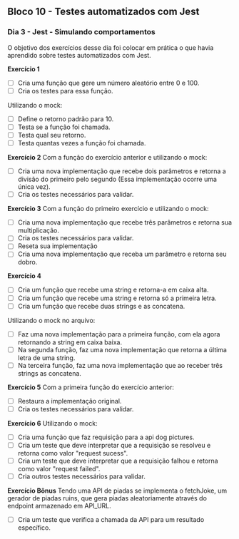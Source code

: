 ## Bloco 10 - Testes automatizados com Jest
### Dia 3 - Jest - Simulando comportamentos

O objetivo dos exercícios desse dia foi colocar em prática o que havia aprendido sobre testes automatizados com Jest.

**Exercício 1**
- [ ] Cria uma função que gere um número aleatório entre 0 e 100.
- [ ] Cria os testes para essa função. 

Utilizando o mock:
- [ ] Define o retorno padrão para 10. 
- [ ] Testa se a função foi chamada.
- [ ] Testa qual seu retorno.
- [ ] Testa quantas vezes a função foi chamada.

**Exercício 2**
Com a função do exercício anterior e utilizando o mock:
- [ ] Cria uma nova implementação que recebe dois parâmetros e retorna a divisão do primeiro pelo segundo (Essa implementação ocorre uma única vez).
- [ ] Cria os testes necessários para validar.

**Exercício 3**
Com a função do primeiro exercício e utilizando o mock:
- [ ] Cria uma nova implementação que recebe três parâmetros e retorna sua multiplicação. 
- [ ] Cria os testes necessários para validar.
- [ ] Reseta sua implementação
- [ ] Cria uma nova implementação que receba um parâmetro e retorna seu dobro.

**Exercício 4**
- [ ] Cria um função que recebe uma string e retorna-a em caixa alta. 
- [ ] Cria um função que recebe uma string e retorna só a primeira letra. 
- [ ] Cria um função que recebe duas strings e as concatena. 

Utilizando o mock no arquivo: 
- [ ] Faz uma nova implementação para a primeira função, com ela agora retornando a string em caixa baixa. 
- [ ] Na segunda função, faz uma nova implementação que retorna a última letra de uma string. 
- [ ] Na terceira função, faz uma nova implementação que ao receber três strings as concatena.

**Exercício 5**
Com a primeira função do exercício anterior:
- [ ] Restaura a implementação original.
- [ ] Cria os testes necessários para validar.

**Exercício 6**
Utilizando o mock:
- [ ] Cria uma função que faz requisição para a api dog pictures.
- [ ] Cria um teste que deve interpretar que a requisição se resolveu e retorna como valor "request sucess". 
- [ ] Cria um teste que deve interpretar que a requisição falhou e retorna como valor "request failed". 
- [ ] Cria outros testes necessários para validar.

**Exercício Bônus**
Tendo uma API de piadas se implementa o fetchJoke, um gerador de piadas ruins, que gera piadas aleatoriamente através do endpoint armazenado em API_URL. 
- [ ] Cria um teste que verifica a chamada da API para um resultado específico.
